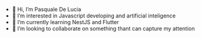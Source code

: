 - 👋 Hi, I’m Pasquale De Lucia
- 👀 I’m interested in Javascript developing and artificial inteligence
- 🌱 I’m currently learning NestJS and Flutter
- 💞️ I’m looking to collaborate on something thant can capture my attention
